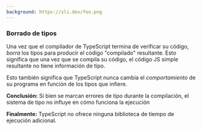 ```yaml
---
background: https://sli.dev/foo.png
---
```


### Borrado de tipos

Una vez que el compilador de TypeScript termina de verificar su código, _borra_ los tipos para producir el código "compilado" resultante.
Esto significa que una vez que se compila su código, el código JS simple resultante no tiene información de tipo.

Esto también significa que TypeScript nunca cambia el _comportamiento_ de su programa en función de los tipos que infiere.

**Conclusión:** Si bien se marcan errores de tipo durante la compilación, el sistema de tipo no influye en cómo funciona la ejecución

**Finalmente:** TypeScript no ofrece ninguna biblioteca de tiempo de ejecución adicional.

<!-- Sus programas utilizarán la misma biblioteca estándar (o bibliotecas externas) que los programas de JavaScript, por lo que no hay un marco adicional específico de TypeScript para aprender. -->

